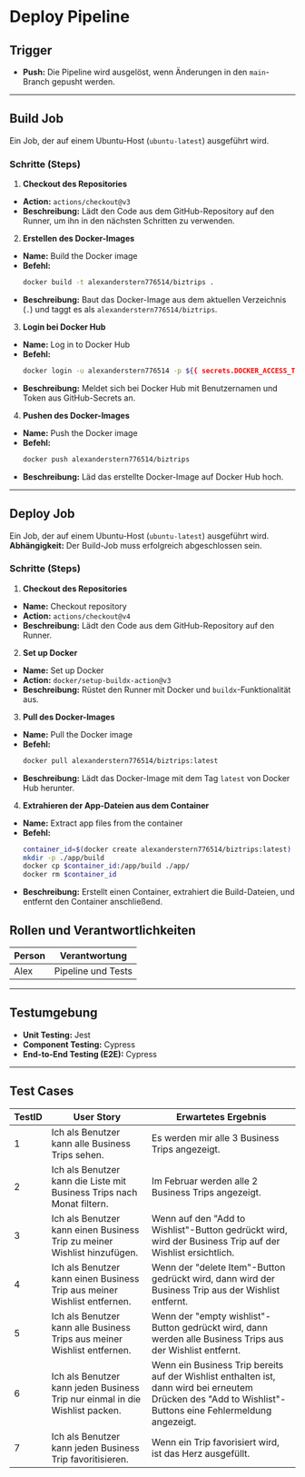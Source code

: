 # Deploy Pipeline
## Trigger
- **Push:** Die Pipeline wird ausgelöst, wenn Änderungen in den `main`-Branch gepusht werden.
---
## Build Job
Ein Job, der auf einem Ubuntu-Host (`ubuntu-latest`) ausgeführt wird.
### Schritte (Steps)
1. **Checkout des Repositories**  
  - **Action:** `actions/checkout@v3`  
  - **Beschreibung:** Lädt den Code aus dem GitHub-Repository auf den Runner, um ihn in den nächsten Schritten zu verwenden.
2. **Erstellen des Docker-Images**  
  - **Name:** Build the Docker image  
  - **Befehl:**  
    ```bash
    docker build -t alexanderstern776514/biztrips .
    ```  
  - **Beschreibung:** Baut das Docker-Image aus dem aktuellen Verzeichnis (`.`) und taggt es als `alexanderstern776514/biztrips`.
3. **Login bei Docker Hub**  
  - **Name:** Log in to Docker Hub  
  - **Befehl:**  
    ```bash
    docker login -u alexanderstern776514 -p ${{ secrets.DOCKER_ACCESS_TOKEN }}
    ```  
  - **Beschreibung:** Meldet sich bei Docker Hub mit Benutzernamen und Token aus GitHub-Secrets an.
4. **Pushen des Docker-Images**  
  - **Name:** Push the Docker image  
  - **Befehl:**  
    ```bash
    docker push alexanderstern776514/biztrips
    ```  
  - **Beschreibung:** Läd das erstellte Docker-Image auf Docker Hub hoch.
---
## Deploy Job
Ein Job, der auf einem Ubuntu-Host (`ubuntu-latest`) ausgeführt wird.  
**Abhängigkeit:** Der Build-Job muss erfolgreich abgeschlossen sein.
### Schritte (Steps)
1. **Checkout des Repositories**  
  - **Name:** Checkout repository  
  - **Action:** `actions/checkout@v4`  
  - **Beschreibung:** Lädt den Code aus dem GitHub-Repository auf den Runner.
2. **Set up Docker**  
  - **Name:** Set up Docker  
  - **Action:** `docker/setup-buildx-action@v3`  
  - **Beschreibung:** Rüstet den Runner mit Docker und `buildx`-Funktionalität aus.
3. **Pull des Docker-Images**  
  - **Name:** Pull the Docker image  
  - **Befehl:**  
    ```bash
    docker pull alexanderstern776514/biztrips:latest
    ```  
  - **Beschreibung:** Lädt das Docker-Image mit dem Tag `latest` von Docker Hub herunter.
4. **Extrahieren der App-Dateien aus dem Container**  
  - **Name:** Extract app files from the container  
  - **Befehl:**  
    ```bash
    container_id=$(docker create alexanderstern776514/biztrips:latest)
    mkdir -p ./app/build
    docker cp $container_id:/app/build ./app/
    docker rm $container_id
    ```  
  - **Beschreibung:** Erstellt einen Container, extrahiert die Build-Dateien, und entfernt den Container anschließend.
## Rollen und Verantwortlichkeiten
| **Person** | **Verantwortung**       |
|------------|--------------------------|
| Alex       |Pipeline und Tests              |
---
## Testumgebung
- **Unit Testing:** Jest  
- **Component Testing:** Cypress  
- **End-to-End Testing (E2E):** Cypress  
---
## Test Cases 
| **TestID** | **User Story**                                                                 | **Erwartetes Ergebnis**                                                                                                                                 |
|------------|-------------------------------------------------------------------------------|---------------------------------------------------------------------------------------------------------------------------------------------------------|
| 1          | Ich als Benutzer kann alle Business Trips sehen.                              | Es werden mir alle 3 Business Trips angezeigt.                                                                                                          |
| 2          | Ich als Benutzer kann die Liste mit Business Trips nach Monat filtern.        | Im Februar werden alle 2 Business Trips angezeigt.                                                                                                     |
| 3          | Ich als Benutzer kann einen Business Trip zu meiner Wishlist hinzufügen.      | Wenn auf den "Add to Wishlist"-Button gedrückt wird, wird der Business Trip auf der Wishlist ersichtlich.                                              |
| 4          | Ich als Benutzer kann einen Business Trip aus meiner Wishlist entfernen.      | Wenn der "delete Item"-Button gedrückt wird, dann wird der Business Trip aus der Wishlist entfernt.                                                    |
| 5          | Ich als Benutzer kann alle Business Trips aus meiner Wishlist entfernen.      | Wenn der "empty wishlist"-Button gedrückt wird, dann werden alle Business Trips aus der Wishlist entfernt.                                             |
| 6          | Ich als Benutzer kann jeden Business Trip nur einmal in die Wishlist packen.  | Wenn ein Business Trip bereits auf der Wishlist enthalten ist, dann wird bei erneutem Drücken des "Add to Wishlist"-Buttons eine Fehlermeldung angezeigt. |
| 7          | Ich als Benutzer kann jeden Business Trip favoritisieren.                     | Wenn ein Trip favorisiert wird, ist das Herz ausgefüllt.                                                                                               |
